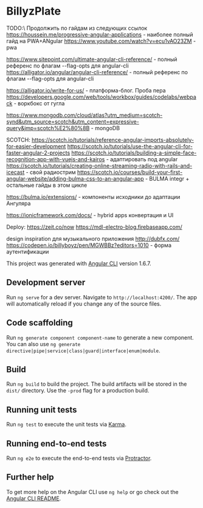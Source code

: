 # BillyzPlate

TODO:\\ Продолжить по гайдам из следующих ссылок 
  https://houssein.me/progressive-angular-applications - наиболее полный гайд на PWA+ANgular
  https://www.youtube.com/watch?v=ecu1vAO23ZM - pwa

  https://www.sitepoint.com/ultimate-angular-cli-reference/ - полный референс по флагам --flag-opts для angular-cli
  https://alligator.io/angular/angular-cli-reference/         - полный референс по флагам --flag-opts для angular-cli

  https://alligator.io/write-for-us/ - платформа-блог. Проба пера
  https://developers.google.com/web/tools/workbox/guides/codelabs/webpack - воркбокс от гугла 
  
  https://www.mongodb.com/cloud/atlas?utm_medium=scotch-synd&utm_source=scotch&utm_content=expressive-query&jmp=scotch%E2%80%8B - mongoDB

SCOTCH: 
  https://scotch.io/tutorials/reference-angular-imports-absolutely-for-easier-development 
  https://scotch.io/tutorials/use-the-angular-cli-for-faster-angular-2-projects
  https://scotch.io/tutorials/building-a-simple-face-recognition-app-with-vuejs-and-kairos - адаптировать под angular
  https://scotch.io/tutorials/creating-online-streaming-radio-with-rails-and-icecast - свой радиострим
  https://scotch.io/courses/build-your-first-angular-website/adding-bulma-css-to-an-angular-app - BULMA integr + остальные гайды в этом цикле

  https://bulma.io/extensions/ - компоненты исходники до адаптации Ангуляра




  https://ionicframework.com/docs/ - hybrid apps конвертация и UI

  Deploy:
    https://zeit.co/now
    https://mdl-electro-blog.firebaseapp.com/


design inspiration для музыкального приложения 
http://dubfx.com/
https://codepen.io/billyboyz/pen/MGWBBz?editors=1010 - форма аутентификации
















This project was generated with [Angular CLI](https://github.com/angular/angular-cli) version 1.6.7.

## Development server

Run `ng serve` for a dev server. Navigate to `http://localhost:4200/`. The app will automatically reload if you change any of the source files.

## Code scaffolding

Run `ng generate component component-name` to generate a new component. You can also use `ng generate directive|pipe|service|class|guard|interface|enum|module`.

## Build

Run `ng build` to build the project. The build artifacts will be stored in the `dist/` directory. Use the `-prod` flag for a production build.

## Running unit tests

Run `ng test` to execute the unit tests via [Karma](https://karma-runner.github.io).

## Running end-to-end tests

Run `ng e2e` to execute the end-to-end tests via [Protractor](http://www.protractortest.org/).

## Further help

To get more help on the Angular CLI use `ng help` or go check out the [Angular CLI README](https://github.com/angular/angular-cli/blob/master/README.md).
